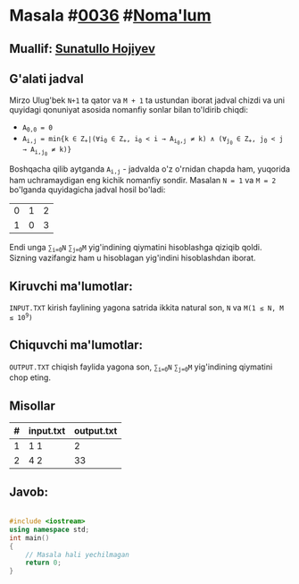 <h1>Masala #<a href="https://robocontest.uz/tasks/0036">0036</a> #<a href="https://robocontest.uz/tasks?category=1">Noma'lum</a></h1>
<h2> Muallif: <a href="https://robocontest.uz/profile/sunnat">Sunatullo Hojiyev</a></h2>
<h2>G'alati jadval</h2>
<p>
    Mirzo Ulug'bek <code>N+1</code> ta qator va <code>M + 1</code> ta ustundan iborat jadval chizdi va uni quyidagi qonuniyat asosida nomanfiy sonlar bilan to'ldirib chiqdi:
<ul>
    <li>
        <code>A<sub>0,0</sub> = 0</code>
    </li>
    <li>
        <code>A<sub>i,j</sub> = min{k ∈ Z<sub>+</sub>∣(∀i<sub>0</sub> ∈ Z<sub>+</sub>, i<sub>0</sub> &lt; i → A<sub>i<sub>0</sub>,j</sub> &ne; k) ∧ (∀<sub>j<sub>0</sub></sub> ∈ Z<sub>+</sub>, j<sub>0</sub> &lt; j → A<sub>i,j<sub>0</sub></sub> &ne; k)}</code>
    </li>
</ul>
    Boshqacha qilib aytganda <code>A<sub>i,j</sub></code>  - jadvalda o'z o'rnidan chapda ham, yuqorida ham uchramaydigan eng kichik nomanfiy sondir.
    Masalan <code>N = 1</code> va <code>M = 2</code> bo'lganda quyidagicha jadval hosil bo'ladi:<br>
    <table>
        <tr>
            <td>0</td>
            <td>1</td>
            <td>2</td>
        </tr>
        <tr>
            <td>1</td>
            <td>0</td>
            <td>3</td>
        </tr>
    </table>
    Endi unga <code>∑<sub>i=0</sub>N</code> <code>∑<sub>j=0</sub>M</code> yig'indining qiymatini hisoblashga qiziqib qoldi.<br>
    Sizning vazifangiz ham u hisoblagan yig'indini hisoblashdan iborat.<br>
</p>
<h2>Kiruvchi ma'lumotlar:</h2>
<p><code>INPUT.TXT</code> kirish faylining yagona satrida ikkita natural son, <code>N</code> va <code>M(1 ≤ N, M ≤ 10<sup>9</sup>)</code></p>
<h2>Chiquvchi ma'lumotlar:</h2>
<p><code>OUTPUT.TXT</code> chiqish faylida yagona son, <code>&sum;<sub>i=0</sub>N</code> <code>&sum;<sub>j=0</sub>M</code> yig'indining qiymatini chop eting.</p>
<h2>Misollar</h2>
<table>
    <thead>
        <tr>
            <th>#</th>
            <th>input.txt</th>
            <th>output.txt</th>
        </tr>
    </thead>
    <tbody>
        <tr>
            <td>1</td>
            <td>1 1</td>
            <td>2</td>
        </tr>
        <tr>
            <td>2</td>
            <td>4 2</td>
            <td>33</td>
        </tr>
    </tbody>
</table>    
<h2>Javob:</h2>

######
```cpp
#include <iostream>
using namespace std;
int main()
{
    // Masala hali yechilmagan
    return 0;
}
```
